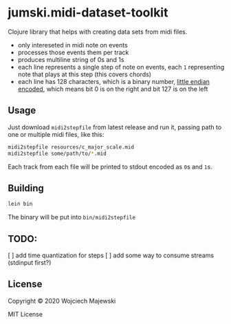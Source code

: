 # jumski.midi-dataset-toolkit

Clojure library that helps with creating data sets from midi files.

* only intereseted in midi note on events
* processes those events them per track
* produces multiline string of 0s and 1s
* each line represents a single step of note on events, each `1` representing note that plays at this step (this covers chords)
* each line has 128 characters, which is a binary number, [little endian encoded](https://en.wikipedia.org/wiki/Endianness#Little-endian), which means bit 0 is on the right and bit 127 is on the left

## Usage

Just download `midi2stepfile` from latest release and run it, passing path to one or multiple midi files, like this:

```bash
midi2stepfile resources/c_major_scale.mid
midi2stepfile some/path/to/*.mid
```

Each track from each file will be printed to stdout encoded as `0`s and `1`s.

## Building

```bash
lein bin
```

The binary will be put into `bin/midi2stepfile`

## TODO:

[ ] add time quantization for steps
[ ] add some way to consume streams (stdinput first?)

## License

Copyright © 2020 Wojciech Majewski

MIT License
